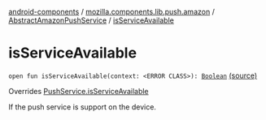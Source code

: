 [android-components](../../index.md) / [mozilla.components.lib.push.amazon](../index.md) / [AbstractAmazonPushService](index.md) / [isServiceAvailable](./is-service-available.md)

# isServiceAvailable

`open fun isServiceAvailable(context: <ERROR CLASS>): `[`Boolean`](https://kotlinlang.org/api/latest/jvm/stdlib/kotlin/-boolean/index.html) [(source)](https://github.com/mozilla-mobile/android-components/blob/master/components/lib/push-amazon/src/main/java/mozilla/components/lib/push/amazon/AbstractAmazonPushService.kt#L79)

Overrides [PushService.isServiceAvailable](../../mozilla.components.concept.push/-push-service/is-service-available.md)

If the push service is support on the device.

